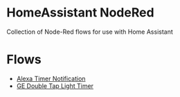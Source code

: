 # HomeAssistant NodeRed
Collection of Node-Red flows for use with Home Assistant

# Flows
* [Alexa Timer Notification](/Alexa_Timer_Notification)
* [GE Double Tap Light Timer](/GE_DoubleTapSwitch_Timer) 